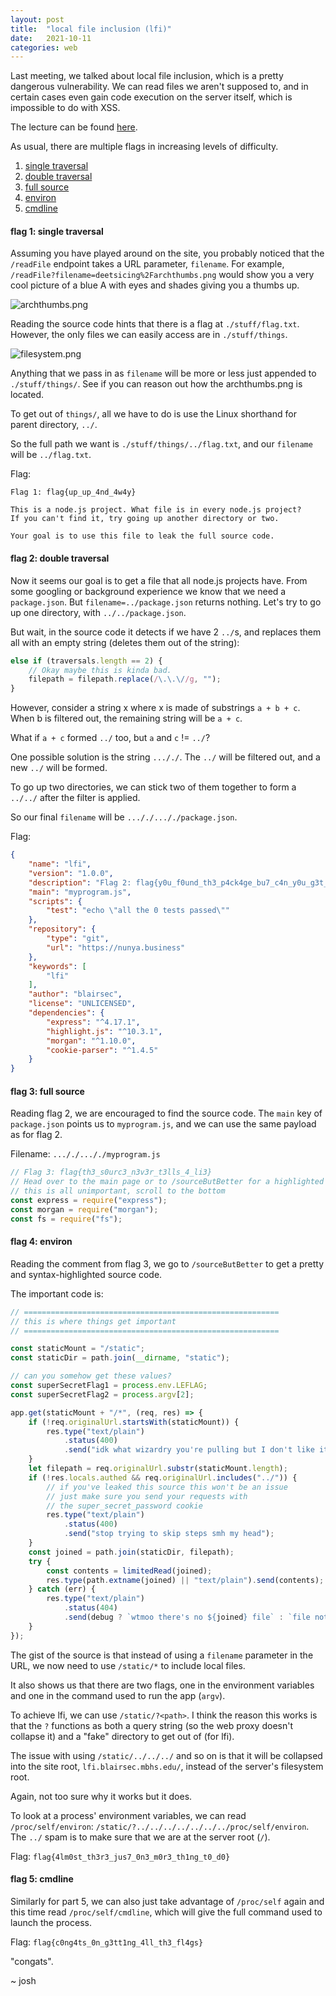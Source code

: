 ```yaml
---
layout: post
title:  "local file inclusion (lfi)"
date:   2021-10-11
categories: web
---
```


Last meeting, we talked about local file inclusion, which is a pretty dangerous vulnerability. We can read files we aren't supposed to, and in certain cases even gain code execution on the server itself, which is impossible to do with XSS.

The lecture can be found [here](https://docs.google.com/presentation/d/1t2_tqFF-Y_2YbOrqpOI1DQoF7KX-QttLKGd-qjn5npo/edit#slide=id.p).

As usual, there are multiple flags in increasing levels of difficulty.

1. [single traversal](#flag-1-single-traversal)
2. [double traversal](#flag-2-double-traversal)
3. [full source](#flag-3-full-source)
4. [environ](#flag-4-environ)
5. [cmdline](#flag-5-cmdline)

#### flag 1: single traversal
Assuming you have played around on the site, you probably noticed that the `/readFile` endpoint takes a URL parameter, `filename`. For example, `/readFile?filename=deetsicing%2Farchthumbs.png` would show you a very cool picture of a blue A with eyes and shades giving you a thumbs up.

![archthumbs.png](/writeups/assets/images/10-11-21/archthumbs.png)

Reading the source code hints that there is a flag at `./stuff/flag.txt`. However, the only files we can easily access are in `./stuff/things`.

![filesystem.png](/writeups/assets/images/10-11-21/fs.png)


Anything that we pass in as `filename` will be more or less just appended to `./stuff/things/`. See if you can reason out how the archthumbs.png is located.


To get out of `things/`, all we have to do is use the Linux shorthand for parent directory, `../`.

So the full path we want is `./stuff/things/../flag.txt`, and our `filename` will be `../flag.txt`.

Flag:
```
Flag 1: flag{up_up_4nd_4w4y}

This is a node.js project. What file is in every node.js project?
If you can't find it, try going up another directory or two.

Your goal is to use this file to leak the full source code.
```

#### flag 2: double traversal
Now it seems our goal is to get a file that all node.js projects have. From some googling or background experience we know that we need a `package.json`. But `filename=../package.json` returns nothing. Let's try to go up one directory, with `../../package.json`.

But wait, in the source code it detects if we have 2 `../`s, and replaces them all with an empty string (deletes them out of the string):

```js
else if (traversals.length == 2) {
    // Okay maybe this is kinda bad.
    filepath = filepath.replace(/\.\.\//g, "");
}
```

However, consider a string x where x is made of substrings `a + b + c`. When b is filtered out, the remaining string will be `a + c`.

What if `a + c` formed `../` too, but `a` and `c` != `../`?

One possible solution is the string `..././`. The `../` will be filtered out, and a new `../` will be formed.

To go up two directories, we can stick two of them together to form a `../../` after the filter is applied.

So our final `filename` will be `..././..././package.json`.

Flag:
```json
{
    "name": "lfi",
    "version": "1.0.0",
    "description": "Flag 2: flag{y0u_f0und_th3_p4ck4ge_bu7_c4n_y0u_g3t_th3_s0urc3}",
    "main": "myprogram.js",
    "scripts": {
        "test": "echo \"all the 0 tests passed\""
    },
    "repository": {
        "type": "git",
        "url": "https://nunya.business"
    },
    "keywords": [
        "lfi"
    ],
    "author": "blairsec",
    "license": "UNLICENSED",
    "dependencies": {
        "express": "^4.17.1",
        "highlight.js": "^10.3.1",
        "morgan": "^1.10.0",
        "cookie-parser": "^1.4.5"
    }
}
```

#### flag 3: full source
Reading flag 2, we are encouraged to find the source code. The `main` key of `package.json` points us to `myprogram.js`, and we can use the same payload as for flag 2.

Filename: `..././..././myprogram.js`

```js
// Flag 3: flag{th3_s0urc3_n3v3r_t3lls_4_li3}
// Head over to the main page or to /sourceButBetter for a highlighted version :)
// this is all unimportant, scroll to the bottom
const express = require("express");
const morgan = require("morgan");
const fs = require("fs");
```


#### flag 4: environ

Reading the comment from flag 3, we go to `/sourceButBetter` to get a pretty and syntax-highlighted source code.

The important code is:
```js
// =========================================================
// this is where things get important
// =========================================================

const staticMount = "/static";
const staticDir = path.join(__dirname, "static");

// can you somehow get these values?
const superSecretFlag1 = process.env.LEFLAG;
const superSecretFlag2 = process.argv[2];

app.get(staticMount + "/*", (req, res) => {
    if (!req.originalUrl.startsWith(staticMount)) {
        res.type("text/plain")
            .status(400)
            .send("idk what wizardry you're pulling but I don't like it");
    }
    let filepath = req.originalUrl.substr(staticMount.length);
    if (!res.locals.authed && req.originalUrl.includes("../")) {
        // if you've leaked this source this won't be an issue
        // just make sure you send your requests with
        // the super_secret_password cookie
        res.type("text/plain")
            .status(400)
            .send("stop trying to skip steps smh my head");
    }
    const joined = path.join(staticDir, filepath);
    try {
        const contents = limitedRead(joined);
        res.type(path.extname(joined) || "text/plain").send(contents);
    } catch (err) {
        res.type("text/plain")
            .status(404)
            .send(debug ? `wtmoo there's no ${joined} file` : `file not found`);
    }
});
```

The gist of the source is that instead of using a `filename` parameter in the URL, we now need to use `/static/*` to include local files.

It also shows us that there are two flags, one in the environment variables and one in the command used to run the app (`argv`).

To achieve lfi, we can use `/static/?<path>`. I think the reason this works is that the `?` functions as both a query string (so the web proxy doesn't collapse it) and a "fake" directory to get out of (for lfi).

The issue with using `/static/../../../` and so on is that it will be collapsed into the site root, `lfi.blairsec.mbhs.edu/`, instead of the server's filesystem root.

Again, not too sure why it works but it does.

To look at a process' environment variables, we can read `/proc/self/environ`: `/static/?../../../../../../../proc/self/environ`. The `../` spam is to make sure that we are at the server root (`/`).

Flag: `flag{4lm0st_th3r3_jus7_0n3_m0r3_th1ng_t0_d0}`

#### flag 5: cmdline

Similarly for part 5, we can also just take advantage of `/proc/self` again and this time read `/proc/self/cmdline`, which will give the full command used to launch the process.

Flag: `flag{c0ng4ts_0n_g3tt1ng_4ll_th3_fl4gs}`

"congats".

~ josh